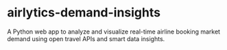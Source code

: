 # airlytics-demand-insights
A Python web app to analyze and visualize real-time airline booking market demand using open travel APIs and smart data insights.
